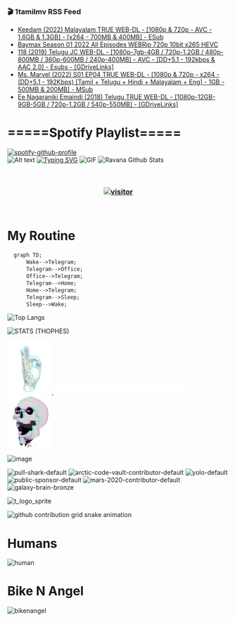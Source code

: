 ### 🎬 1tamilmv RSS Feed

<!-- BLOG-POST-LIST:START -->
- [Keedam &lpar;2022&rpar; Malayalam TRUE WEB-DL - [1080p &amp; 720p - AVC - 1.6GB &amp; 1.3GB] - [x264 - 700MB &amp; 400MB] - ESub](https://www.1tamilmv.space/index.php?/forums/topic/164788-keedam-2022-malayalam-true-web-dl-1080p-720p-avc-16gb-13gb-x264-700mb-400mb-esub/&do=findComment&comment=329419)
- [Baymax Season 01 2022 All Episodes  WEBRip 720p 10bit x265 HEVC](https://www.1tamilmv.space/index.php?/forums/topic/164783-baymax-season-01-2022-all-episodes-webrip-720p-10bit-x265-hevc/&do=findComment&comment=329414)
- [118 &lpar;2019&rpar; Telugu JC WEB-DL - [1080p-7gb-4GB / 720p-1.2GB / 480p-800MB / 360p-600MB / 240p-400MB] - AVC - [DD+5.1 - 192kbps &amp; AAC 2.0] - Esubs - [GDriveLinks]](https://www.1tamilmv.space/index.php?/forums/topic/164738-118-2019-telugu-jc-web-dl-1080p-7gb-4gb-720p-12gb-480p-800mb-360p-600mb-240p-400mb-avc-dd51-192kbps-aac-20-esubs-gdrivelinks/&do=findComment&comment=329413)
- [Ms. Marvel &lpar;2022&rpar; S01 EP04 TRUE WEB-DL - [1080p &amp; 720p - x264 - &lpar;DD+5.1 - 192Kbps&rpar; [Tamil + Telugu + Hindi + Malayalam + Eng] - 1GB - 500MB &amp; 200MB] - MSub](https://www.1tamilmv.space/index.php?/forums/topic/164724-ms-marvel-2022-s01-ep04-true-web-dl-1080p-720p-x264-dd51-192kbps-tamil-telugu-hindi-malayalam-eng-1gb-500mb-200mb-msub/&do=findComment&comment=329412)
- [Ee Nagaraniki Emaindi &lpar;2018&rpar; Telugu TRUE WEB-DL - [1080p-12GB-9GB-5GB / 720p-1.2GB / 540p-550MB] - [GDriveLinks]](https://www.1tamilmv.space/index.php?/forums/topic/164767-ee-nagaraniki-emaindi-2018-telugu-true-web-dl-1080p-12gb-9gb-5gb-720p-12gb-540p-550mb-gdrivelinks/&do=findComment&comment=329411)
<!-- BLOG-POST-LIST:END -->

# =====Spotify Playlist=====
[![spotify-github-profile](https://spotify-github-profile.vercel.app/api/view?uid=31rfzgmuvvewegdlxvlev4ynz4vu&cover_image=true&theme=default&bar_color=53b14f&bar_color_cover=true)](https://ravana69.github.io/rss)
</br>
![Alt text](https://spotify-recently-played-readme.vercel.app/api?user=31rfzgmuvvewegdlxvlev4ynz4vu)
[![Typing SVG](https://readme-typing-svg.herokuapp.com?color=%2336BCF7&center=true&vCenter=true&multiline=true&height=81&lines=I+AM+RAVANA;CONTACT+ME+ON+TELEGRAM%3A+%40R4V4N4)](https://git.io/typing-svg)
<img align="centre" height="400px" width="490px" alt="GIF" src="https://github.com/ravana69/ravana69/blob/master/rvm.gif" />
![Ravana Github Stats](https://github-readme-stats.vercel.app/api?username=ravana69&&show_icons=true&theme=radical)

<br />
<h3 align="center"> <a href="https://t.me/r4v4n4"><img src="https://profile-counter.glitch.me/ravana69/count.svg" alt="visitor" width="600"></a> </h3>
</br>

<H1>My Routine</H1>

```mermaid
  graph TD;
      Wake-->Telegram;
      Telegram-->Office;
      Office-->Telegram;
      Telegram-->Home;
      Home-->Telegram;
      Telegram-->Sleep;
      Sleep-->Wake;
```
![Top Langs](https://github-readme-stats.vercel.app/api/top-langs/?username=ravana69&&show_icons=true&theme=radical)

![STATS (THOPHES)](https://github-profile-trophy.vercel.app/?username=ravana69&theme=gruvbox&margin-w=10&margin-h=15&column=8)
<br />
<p align="left">
    <a href="#">
        <img width="20%" src="./assets/images/hand.gif" alt="" />
    </a>
    <a href="#">
        <img width="59%" src="./assets/images/spacer.png" alt="" >
    </a>
    <a href="#">
        <img width="20%" src="./assets/images/skull.gif" alt="" />
    </a>
</p>


![image](https://user-images.githubusercontent.com/47528708/175298537-0623dc00-7b1a-4ec1-b5b1-71768763a234.png)

<img width="148" alt="pull-shark-default" src="https://user-images.githubusercontent.com/47528708/176419715-70981865-4dc6-489a-8a1a-06842db67b15.gif"> <img width="148" alt="arctic-code-vault-contributor-default" src="https://user-images.githubusercontent.com/47528708/175267501-e1fbbb8f-c2b2-4882-b865-2ac4debef26c.png"> <img width="148" alt="yolo-default" src="https://user-images.githubusercontent.com/47528708/175267654-281a1880-1129-4b7b-bf2f-de5dd2bc5afa.png"> <img width="148" alt="public-sponsor-default" src="https://user-images.githubusercontent.com/47528708/175268448-2e78cc75-fb25-4d76-bd22-7df520446b45.png"> <img width="148" alt="mars-2020-contributor-default" src="https://user-images.githubusercontent.com/47528708/175268475-de6d987a-3be9-4353-86a5-23b422559355.png"> <img width="148" alt="galaxy-brain-bronze" src="https://user-images.githubusercontent.com/47528708/176419717-e2fdca8b-0fdc-47dd-9511-a7ff52178a33.gif">

![t_logo_sprite](https://user-images.githubusercontent.com/47528708/175293007-21ff1792-1fca-4be3-bcae-12fdc3aa414f.svg)

![github contribution grid snake animation](https://raw.githubusercontent.com/ravana69/ravana69/output/github-contribution-grid-snake-dark.svg#gh-dark-mode-only)

# Humans
<img width="170" alt="human" src="https://user-images.githubusercontent.com/47528708/176413829-c142d478-1c96-4c3c-a2a4-2dd35374c335.gif">

# Bike N Angel
<img width="170" alt="bikenangel" src="https://user-images.githubusercontent.com/47528708/176616968-3a44f91e-8016-477c-9bb5-c4689a1adbee.gif">

